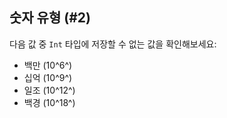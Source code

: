 ## 숫자 유형 (#2)

다음 값 중 `Int` 타입에 저장할 수 없는 값을 확인해보세요:

- 백만 (10^6^)
- 십억 (10^9^)
- 일조 (10^12^)
- 백경 (10^18^)